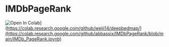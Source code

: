 # IMDbPageRank
![Open In Colab](https://colab.research.google.com/assets/colab-badge.svg)](https://colab.research.google.com/github/weiji14/deepbedmap/](https://colab.research.google.com/github/abbassix/IMDbPageRank/blob/main/IMDb_PageRank.ipynb)
